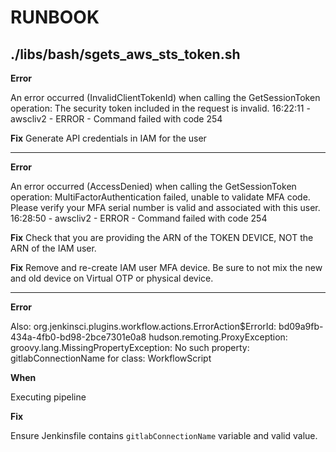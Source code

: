 # RUNBOOK

## ./libs/bash/sgets_aws_sts_token.sh

**Error**

An error occurred (InvalidClientTokenId) when calling the GetSessionToken operation: The security token included in the request is invalid.
16:22:11 - awscliv2 - ERROR - Command failed with code 254

**Fix** Generate API credentials in IAM for the user

-----

**Error**

An error occurred (AccessDenied) when calling the GetSessionToken operation: MultiFactorAuthentication failed, unable to validate MFA code.  Please verify your MFA serial number is valid and associated with this user.
16:28:50 - awscliv2 - ERROR - Command failed with code 254

**Fix** Check that you are providing the ARN of the TOKEN DEVICE, NOT the ARN of the IAM user.

**Fix** Remove and re-create IAM user MFA device. Be sure to not mix the new and old device on Virtual OTP or physical device.

-----

**Error**

Also:   org.jenkinsci.plugins.workflow.actions.ErrorAction$ErrorId: bd09a9fb-434a-4fb0-bd98-2bce7301e0a8
hudson.remoting.ProxyException: groovy.lang.MissingPropertyException: No such property: gitlabConnectionName for class: WorkflowScript

**When**

Executing pipeline

**Fix**

Ensure Jenkinsfile contains `gitlabConnectionName` variable and valid value.
